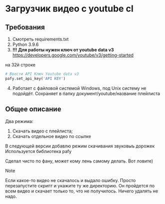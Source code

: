 # Загрузчик видео с youtube cl

## Требования
1. Смотреть requirements.txt
2. Python 3.9.6
3. **!!! Для работы нужен ключ от youtube data v3**
https://developers.google.com/youtube/v3/getting-started

на 32й строке
```python
# Ввести API Ключ Youtube data v3
pafy.set_api_key('API KEY')
```

4. Работает с файловой системой Windows, под Unix систему не подойдёт.
Сохраняет в папку документ/youtube/название плейлиста

## Общее описание
Два режима:
1. Скачать видео с плейлиста;
2. Скачать отдельное видео по ссылке

В следующей версии добавлю режим скачивания звуковыъ дорожек
Используется библиотека pafy

Сделал чисто по фану, может кому лень самому делать. Вот ловите)

> [!NOTE]
> Если какое-то видео не скачалось и выдало ошибку. Просто перезапустите скрипт и укажите ту же директорию. Он пройдется по всем видео и скачает только то, что не получилось. Ничего удалять не надо.
